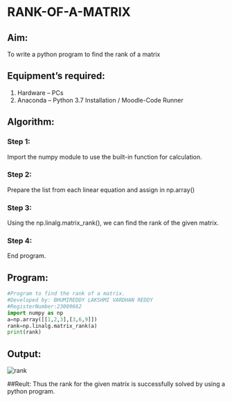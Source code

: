 # RANK-OF-A-MATRIX
## Aim:
To write a python program to find the rank of a matrix
## Equipment’s required:
1. 	Hardware – PCs
2. 	Anaconda – Python 3.7 Installation / Moodle-Code Runner
## Algorithm:
### Step 1: 
Import the numpy module to use the built-in function for calculation.
### Step 2:
Prepare the list from each linear equation and assign in np.array()
### Step 3:
Using the np.linalg.matrix_rank(), we can find the rank of the given matrix.
### Step 4:
End program.
## Program:
```python
#Program to find the rank of a matrix.
#Developed by: BHUMIREDDY LAKSHMI VARDHAN REDDY
#RegisterNumber:23009662
import numpy as np
a=np.array([[1,2,3],[3,6,9]])
rank=np.linalg.matrix_rank(a)
print(rank)
```
## Output:
![rank](https://github.com/BhumireddyLakshmivardhanreddy/RANK-OF-A-MATRIX/assets/148514637/052fef22-7444-40e7-9a74-2c114bfedb24)


##Reult:
Thus the rank for the given matrix is successfully solved by  using a python program.

